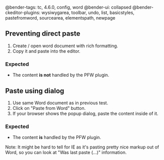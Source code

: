 @bender-tags: tc, 4.6.0, config, word
@bender-ui: collapsed
@bender-ckeditor-plugins: wysiwygarea, toolbar, undo, list, basicstyles, pastefromword, sourcearea, elementspath, newpage

## Preventing direct paste

1. Create / open word document with rich formatting.
1. Copy it and paste into the editor.

### Expected

* The content **is not** handled by the PFW plugin.

## Paste using dialog

1. Use same Word document as in previous test.
1. Click on "Paste from Word" button.
1. If your browser shows the popup dialog, paste the content inside of it.

### Expected

* The content **is** handled by the PFW plugin.

Note: It might be hard to tell for IE as it's pasting pretty nice markup out of Word, so you can look at "Was last paste (...)" information.